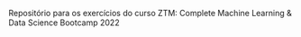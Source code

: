 Repositório para os exercícios do curso ZTM: Complete Machine Learning &amp; Data Science Bootcamp 2022

